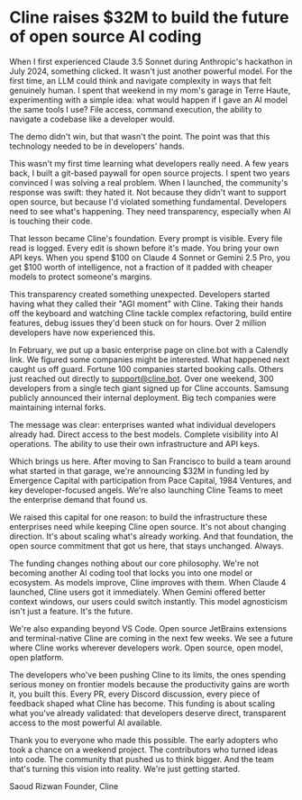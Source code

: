 # Cline raises $32M to build the future of open source AI coding

When I first experienced Claude 3.5 Sonnet during Anthropic's hackathon in July 2024, something clicked. It wasn't just another powerful model. For the first time, an LLM could think and navigate complexity in ways that felt genuinely human. I spent that weekend in my mom's garage in Terre Haute, experimenting with a simple idea: what would happen if I gave an AI model the same tools I use? File access, command execution, the ability to navigate a codebase like a developer would.

The demo didn't win, but that wasn't the point. The point was that this technology needed to be in developers' hands.

This wasn't my first time learning what developers really need. A few years back, I built a git-based paywall for open source projects. I spent two years convinced I was solving a real problem. When I launched, the community's response was swift: they hated it. Not because they didn't want to support open source, but because I'd violated something fundamental. Developers need to see what's happening. They need transparency, especially when AI is touching their code.

That lesson became Cline's foundation. Every prompt is visible. Every file read is logged. Every edit is shown before it's made. You bring your own API keys. When you spend $100 on Claude 4 Sonnet or Gemini 2.5 Pro, you get $100 worth of intelligence, not a fraction of it padded with cheaper models to protect someone's margins.

This transparency created something unexpected. Developers started having what they called their "AGI moment" with Cline. Taking their hands off the keyboard and watching Cline tackle complex refactoring, build entire features, debug issues they'd been stuck on for hours. Over 2 million developers have now experienced this.

In February, we put up a basic enterprise page on cline.bot with a Calendly link. We figured some companies might be interested. What happened next caught us off guard. Fortune 100 companies started booking calls. Others just reached out directly to support@cline.bot. Over one weekend, 300 developers from a single tech giant signed up for Cline accounts. Samsung publicly announced their internal deployment. Big tech companies were maintaining internal forks.

The message was clear: enterprises wanted what individual developers already had. Direct access to the best models. Complete visibility into AI operations. The ability to use their own infrastructure and API keys.

Which brings us here. After moving to San Francisco to build a team around what started in that garage, we're announcing $32M in funding led by Emergence Capital with participation from Pace Capital, 1984 Ventures, and key developer-focused angels. We're also launching Cline Teams to meet the enterprise demand that found us.

We raised this capital for one reason: to build the infrastructure these enterprises need while keeping Cline open source. It's not about changing direction. It's about scaling what's already working. And that foundation, the open source commitment that got us here, that stays unchanged. Always.

The funding changes nothing about our core philosophy. We're not becoming another AI coding tool that locks you into one model or ecosystem. As models improve, Cline improves with them. When Claude 4 launched, Cline users got it immediately. When Gemini offered better context windows, our users could switch instantly. This model agnosticism isn't just a feature. It's the future.

We're also expanding beyond VS Code. Open source JetBrains extensions and terminal-native Cline are coming in the next few weeks. We see a future where Cline works wherever developers work. Open source, open model, open platform.

The developers who've been pushing Cline to its limits, the ones spending serious money on frontier models because the productivity gains are worth it, you built this. Every PR, every Discord discussion, every piece of feedback shaped what Cline has become. This funding is about scaling what you've already validated: that developers deserve direct, transparent access to the most powerful AI available.

Thank you to everyone who made this possible. The early adopters who took a chance on a weekend project. The contributors who turned ideas into code. The community that pushed us to think bigger. And the team that's turning this vision into reality. We're just getting started.

Saoud Rizwan
Founder, Cline
